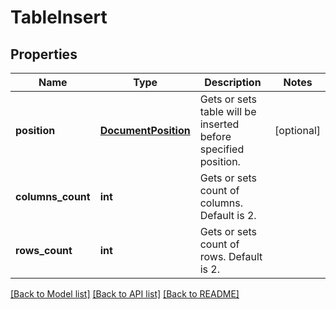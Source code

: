 # TableInsert

## Properties
Name | Type | Description | Notes
------------ | ------------- | ------------- | -------------
**position** | [**DocumentPosition**](DocumentPosition.md) | Gets or sets table will be inserted before specified position. | [optional] 
**columns_count** | **int** | Gets or sets count of columns. Default is 2. | 
**rows_count** | **int** | Gets or sets count of rows. Default is 2. | 

[[Back to Model list]](../README.md#documentation-for-models) [[Back to API list]](../README.md#documentation-for-api-endpoints) [[Back to README]](../README.md)


